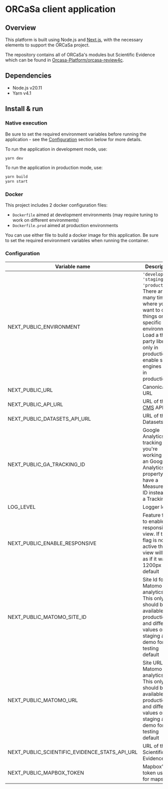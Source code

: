 # ORCaSa client application

## Overview

This platform is built using Node.js and [Next.js](https://nextjs.org/), with the necessary elements to support the
ORCaSa
project.

The repository contains all of ORCaSa's modules but Scientific Evidence which can be found
in [Orcasa-Platform/orcasa-review4c](https://github.com/Orcasa-Platform/orcasa-review4c).

## Dependencies

- Node.js v20.11
- Yarn v4.1

## Install & run

### Native execution

Be sure to set the required environment variables before running the application - see
the [Configuration](#configuration) section below for more details.

To run the application in development mode, use:

```bash
yarn dev
```

To run the application in production mode, use:

```bash
yarn build
yarn start
```

### Docker

This project includes 2 docker configuration files:

- `Dockerfile` aimed at development environments (may require tuning to work on different environments)
- `Dockerfile.prod` aimed at production environments

You can use either file to build a docker image for this application. Be sure to set the required environment variables
when running the container.

### Configuration

| Variable name                                 | Description                                                                                                                                                                                                 |           Default value |
|-----------------------------------------------|-------------------------------------------------------------------------------------------------------------------------------------------------------------------------------------------------------------|------------------------:|
| NEXT_PUBLIC_ENVIRONMENT                       | `'develop', 'staging', 'production'`. There are many times where you want to do things on specific environments. Load a third party library only in production, enable search engines only in production... |                 develop |
| NEXT_PUBLIC_URL                               | Canonical URL                                                                                                                                                                                               |  http://localhost:$PORT |
| NEXT_PUBLIC_API_URL                           | URL of the [CMS](https://github.com/Orcasa-Platform/orcasa/tree/main/cms) API.                                                                                                                              | http://0.0.0.0:1337/cms |
| NEXT_PUBLIC_DATASETS_API_URL                  | URL of the Datasets API                                                                                                                                                                                     |                         |
| NEXT_PUBLIC_GA_TRACKING_ID                    | Google Analytics tracking ID. If you're working with an Google Analytics 4 property, you have a Measurement ID instead of a Tracking ID.                                                                    |                         |
| LOG_LEVEL                                     | Logger level                                                                                                                                                                                                |                   debug |
| NEXT_PUBLIC_ENABLE_RESPONSIVE                 | Feature flag to enable the responsive view. If this flag is not active the view will be as if it was 1200px by default                                                                                      |                    true |
| NEXT_PUBLIC_MATOMO_SITE_ID                    | Site Id for Matomo analytics. This only should be available on production and different values on staging and demo for testing default                                                                      |                      '' |
| NEXT_PUBLIC_MATOMO_URL                        | Site URL for Matomo analytics. This only should be available on production and different values on staging and demo for testing default                                                                     |                      '' |
| NEXT_PUBLIC_SCIENTIFIC_EVIDENCE_STATS_API_URL | URL of the Scientific Evidence API                                                                                                                                                                          |                      '' | 
| NEXT_PUBLIC_MAPBOX_TOKEN                      | Mapbox' token used for maps                                                                                                                                                                                 |                      '' |
